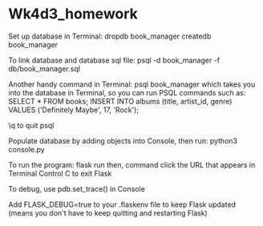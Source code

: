 # Wk4d3_homework

Set up database in Terminal:
dropdb book_manager
createdb book_manager

To link database and database sql file:
psql -d book_manager -f db/book_manager.sql

Another handy command in Terminal:
psql book_manager
which takes you into the database in Terminal, so you can run PSQL commands such as:
SELECT * FROM books;
INSERT INTO albums (title, artist_id, genre) VALUES ('Definitely Maybe', 17, 'Rock');

\q to quit psql



Populate database by adding objects into Console, then run:
python3 console.py  

To run the program:
flask run
then, command click the URL that appears in Terminal
Control C to exit Flask

To debug, use pdb.set_trace() in Console 

Add 
FLASK_DEBUG=true 
to your .flaskenv file to keep Flask updated (means you don't have to keep quitting and restarting Flask)



